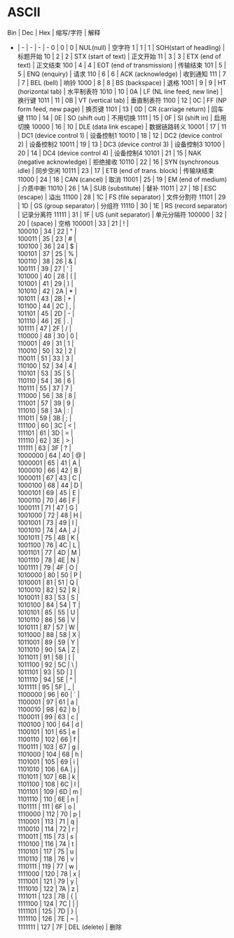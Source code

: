 
# ASCII 

Bin	|	Dec	|	Hex	|	缩写/字符	|	解释
-	|	-	|	-	|	-	|	-
0	|	0	|	0	|	NUL(null)	|	空字符
1	|	1	|	1	|	SOH(start of headling)	|	标题开始
10	|	2	|	2	|	STX (start of text)	|	正文开始
11	|	3	|	3	|	ETX (end of text)	|	正文结束
100	|	4	|	4	|	EOT (end of transmission)	|	传输结束
101	|	5	|	5	|	ENQ (enquiry)	|	请求
110	|	6	|	6	|	ACK (acknowledge)	|	收到通知
111	|	7	|	7	|	BEL (bell)	|	响铃
1000	|	8	|	8	|	BS (backspace)	|	退格
1001	|	9	|	9	|	HT (horizontal tab)	|	水平制表符
1010	|	10	|	0A	|	LF (NL line feed, new line)	|	换行键
1011	|	11	|	0B	|	VT (vertical tab)	|	垂直制表符
1100	|	12	|	0C	|	FF (NP form feed, new page)	|	换页键
1101	|	13	|	0D	|	CR (carriage return)	|	回车键
1110	|	14	|	0E	|	SO (shift out)	|	不用切换
1111	|	15	|	0F	|	SI (shift in)	|	启用切换
10000	|	16	|	10	|	DLE (data link escape)	|	数据链路转义
10001	|	17	|	11	|	DC1 (device control 1)	|	设备控制1
10010	|	18	|	12	|	DC2 (device control 2)	|	设备控制2
10011	|	19	|	13	|	DC3 (device control 3)	|	设备控制3
10100	|	20	|	14	|	DC4 (device control 4)	|	设备控制4
10101	|	21	|	15	|	NAK (negative acknowledge)	|	拒绝接收
10110	|	22	|	16	|	SYN (synchronous idle)	|	同步空闲
10111	|	23	|	17	|	ETB (end of trans. block)	|	传输块结束
11000	|	24	|	18	|	CAN (cancel)	|	取消
11001	|	25	|	19	|	EM (end of medium)	|	介质中断
11010	|	26	|	1A	|	SUB (substitute)	|	替补
11011	|	27	|	1B	|	ESC (escape)	|	溢出
11100	|	28	|	1C	|	FS (file separator)	|	文件分割符
11101	|	29	|	1D	|	GS (group separator)	|	分组符
11110	|	30	|	1E	|	RS (record separator)	|	记录分离符
11111	|	31	|	1F	|	US (unit separator)	|	单元分隔符
100000	|	32	|	20	|	(space)	|	空格
100001	|	33	|	21	|	!	|	
100010	|	34	|	22	|	"	|	
100011	|	35	|	23	|	#	|	
100100	|	36	|	24	|	$	|	
100101	|	37	|	25	|	%	|	
100110	|	38	|	26	|	&	|	
100111	|	39	|	27	|	'	|	
101000	|	40	|	28	|	(	|	
101001	|	41	|	29	|	)	|	
101010	|	42	|	2A	|	*	|	
101011	|	43	|	2B	|	+	|	
101100	|	44	|	2C	|	,	|	
101101	|	45	|	2D	|	-	|	
101110	|	46	|	2E	|	.	|	
101111	|	47	|	2F	|	/	|	
110000	|	48	|	30	|	0	|	
110001	|	49	|	31	|	1	|	
110010	|	50	|	32	|	2	|	
110011	|	51	|	33	|	3	|	
110100	|	52	|	34	|	4	|	
110101	|	53	|	35	|	5	|	
110110	|	54	|	36	|	6	|	
110111	|	55	|	37	|	7	|	
111000	|	56	|	38	|	8	|	
111001	|	57	|	39	|	9	|	
111010	|	58	|	3A	|	:	|	
111011	|	59	|	3B	|	;	|	
111100	|	60	|	3C	|	<	|	
111101	|	61	|	3D	|	=	|	
111110	|	62	|	3E	|	>	|	
111111	|	63	|	3F	|	?	|	
1000000	|	64	|	40	|	@	|	
1000001	|	65	|	41	|	A	|	
1000010	|	66	|	42	|	B	|	
1000011	|	67	|	43	|	C	|	
1000100	|	68	|	44	|	D	|	
1000101	|	69	|	45	|	E	|	
1000110	|	70	|	46	|	F	|	
1000111	|	71	|	47	|	G	|	
1001000	|	72	|	48	|	H	|	
1001001	|	73	|	49	|	I	|	
1001010	|	74	|	4A	|	J	|	
1001011	|	75	|	4B	|	K	|	
1001100	|	76	|	4C	|	L	|	
1001101	|	77	|	4D	|	M	|	
1001110	|	78	|	4E	|	N	|	
1001111	|	79	|	4F	|	O	|	
1010000	|	80	|	50	|	P	|	
1010001	|	81	|	51	|	Q	|	
1010010	|	82	|	52	|	R	|	
1010011	|	83	|	53	|	S	|	
1010100	|	84	|	54	|	T	|	
1010101	|	85	|	55	|	U	|	
1010110	|	86	|	56	|	V	|	
1010111	|	87	|	57	|	W	|	
1011000	|	88	|	58	|	X	|	
1011001	|	89	|	59	|	Y	|	
1011010	|	90	|	5A	|	Z	|	
1011011	|	91	|	5B	|	[	|	
1011100	|	92	|	5C	|	\	|	
1011101	|	93	|	5D	|	]	|	
1011110	|	94	|	5E	|	^	|	
1011111	|	95	|	5F	|	_	|	
1100000	|	96	|	60	|	`	|	
1100001	|	97	|	61	|	a	|	
1100010	|	98	|	62	|	b	|	
1100011	|	99	|	63	|	c	|	
1100100	|	100	|	64	|	d	|	
1100101	|	101	|	65	|	e	|	
1100110	|	102	|	66	|	f	|	
1100111	|	103	|	67	|	g	|	
1101000	|	104	|	68	|	h	|	
1101001	|	105	|	69	|	i	|	
1101010	|	106	|	6A	|	j	|	
1101011	|	107	|	6B	|	k	|	
1101100	|	108	|	6C	|	l	|	
1101101	|	109	|	6D	|	m	|	
1101110	|	110	|	6E	|	n	|	
1101111	|	111	|	6F	|	o	|	
1110000	|	112	|	70	|	p	|	
1110001	|	113	|	71	|	q	|	
1110010	|	114	|	72	|	r	|	
1110011	|	115	|	73	|	s	|	
1110100	|	116	|	74	|	t	|	
1110101	|	117	|	75	|	u	|	
1110110	|	118	|	76	|	v	|	
1110111	|	119	|	77	|	w	|	
1111000	|	120	|	78	|	x	|	
1111001	|	121	|	79	|	y	|	
1111010	|	122	|	7A	|	z	|	
1111011	|	123	|	7B	|	{	|	
1111100	|	124	|	7C	|	|	|	
1111101	|	125	|	7D	|	}	|	
1111110	|	126	|	7E	|	~	|	
1111111	|	127	|	7F	|	DEL (delete)	|	删除
